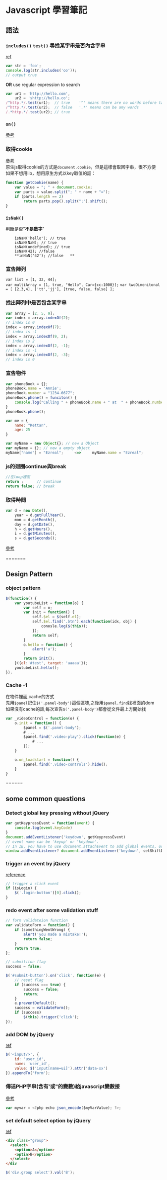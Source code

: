 # Javascript 學習筆記

## 語法

### `includes()` `test()` 尋找某字串是否內含字串
[ref](http://stackoverflow.com/questions/1789945/how-can-i-check-if-one-string-contains-another-substring)
```javascript
var str = 'foo';
console.log(str.includes('oo'));
// output true
```
__OR__ use regular expression to search
```javascript
var ur1 = 'http://hello.com',
    ur2 = 'shttp://hello.co';
/^http.*/.test(ur1);  // true    '^' means there are no words before target word
/^http.*/.test(ur2);  // false   '.*' means can be any words
/.*http.*/.test(ur2); // true
```

### `on()`
[參考](http://www.ladesign.tw/paper/info/jquery_bind_delegate)

### 取得cookie
[參考](http://stackoverflow.com/questions/10730362/get-cookie-by-name)   
原生js取得cookie的方式是`document.cookie`，但是這樣會取回字串，很不方便   
如果不想用lib，想用原生方式以key取值的話：
```javascript
function getCookie(name) {
	var value = "; " + document.cookie;
	var parts = value.split("; " + name + "=");
	if (parts.length == 2)
		return parts.pop().split(";").shift();
}
```


### `isNaN()`
判斷是否"**不是數字**"   


		isNaN('hello'); // true   
		isNaN(NaN); // true   
		isNaN(undefined); // true   
		isNaN(42); //false   
		**inNaN('42'); //false   **
		
### 宣告陣列

`var list = [1, 32, 44];`   
`var multiArray = [1, true, "Hello", Car={cc:1000}];`
`var twoDimenitonal = [ [2,3,4], ['tt','jj'], [true, false, false] ];`   
   
### 找出陣列中是否包含某字串   
```javascript
var array = [2, 5, 9];
var index = array.indexOf(2);
// index is 0
index = array.indexOf(7);
// index is -1
index = array.indexOf(9, 2);
// index is 2
index = array.indexOf(2, -1);
// index is -1
index = array.indexOf(2, -3);
// index is 0
```   
   
### 宣告物件

```javascript
var phoneBook = {};
phoneBook.name = 'Annie';
phoneBook.number = "1234-6677";
phoneBook.phone() = funciton() {
	console.log("Calling " + phoneBook.name + " at  " + phoneBook.number + ".");
}
phoneBook.phone();
```   
   

```javascript
var me = {
	name: "Kettan",
	age: 25
}
```


```javascript
var myName = new Object{}; // new a Object
var myName = {}; // new a empty object
myName["name"] = "Ezreal";     <=>     myName.name = "Ezreal";
```

### js的迴圈continue與break
```javascript
//在loop裡面
return ;      // continue
return false; // break
```   
   
### 取得時間
```javascript
var d = new Date(),
    year = d.getFullYear(),
    mon = d.getMonth(),
    day = d.getDate(),
    h = d.getHours(),
    i = d.getMinutes(),
    s = d.getSeconds();
```
[參考](http://www.w3schools.com/jsref/jsref_obj_date.asp)

=======
## Design Pattern

### object pattern
```javascript
$(function() {
	var youtubeList = function(o) {
		var self = o;
		var init = function() {
			self.$el = $(self.el);
			self.$el.find('.btn').each(function(idx, obj) {
				conosle.log($(this));
			});
			return self;
		}
		o.hello = function() {
			alert('a');
		}
		return init();
	}({el:'#test', target: 'aaaaa'});
	youtubeList.hello();
});
```

### Cache -1
在物件裡面,cache的方式   
先用`$panel`記住`$('.panel-body')`這個區塊,之後用`$panel.find`找裡面的dom   
如果沒有cache的話,每次宣告`$('.panel-body')`都會從文件最上方開始找   
```javascript
var _videoControl = function(o) {
	o.init = function() {
		$panel = $('.panel-body');
		# ...
		$panel.find('.video-play').click(function(e) {
			# ...
		});
	}

	o.on_loadstart = function() {
		$panel.find('.video-controls').hide();
	}
}
```    

======
## some common questions

### Detect global key pressing without jQuery
```javascript
var getKeypressEvent = function(event) {
	console.log(event.keyCode)
}
document.addEventListener('keydown', getKeypressEvent)
// event name can be 'keyup' or 'keydown'.
// In IE, you have to use document.attachEvent to add global events, or use codes below:
window.addEventListener? document.addEventListener('keydown', setShiftDown) : document.attachEvent('keydown', setShiftDown)
```

### trigger an event by jQuery
[reference](http://stackoverflow.com/questions/20928915/jquery-triggerclick-not-working)
```javascript
// trigger a click event
if (isLogin) {
	$('.login-button')[0].click();
}
```

### redo event after some validation stuff
```javascript
// form validateion function
var validateForm = function() {
    if (somethingWentWrong) {
        alert('you made a mistake!');
        return false;
    }
    return true;
};

// submititon flag
success = false;

$('#submit-button').on('click', function(e) {
    // reset flag
    if (success === true) {
        success = false;
        return;
    }
    e.preventDefault();
    success = validateForm();
    if (success) 
        $(this).trigger('click');
});
```

### add DOM by jQuery
[ref](http://stackoverflow.com/questions/2202269/best-way-to-add-dom-elements-with-jquery)
```javascript
$('<input/>', {
	id: 'user_id',
	name: 'user_id',
	value: $('input[name=ui]').attr('data-xx')
}).appendTo('form');
```

### 傳送PHP字串(含有'或"的變數)給javascript變數接
[參考](http://stackoverflow.com/questions/168214/pass-a-php-string-to-a-javascript-variable-and-escape-newlines)   
```javascript
var myvar = <?php echo json_encode($myVarValue); ?>;
```

### set default select option by jQuery
[ref](http://stackoverflow.com/questions/13343566/set-select-option-selected-by-value)
```html
<div class="group">
  <select>
    <option>A</option>
    <optin>B</option>
  </select>
</div
```
```javascript
$('div.group select').val('B');
```
